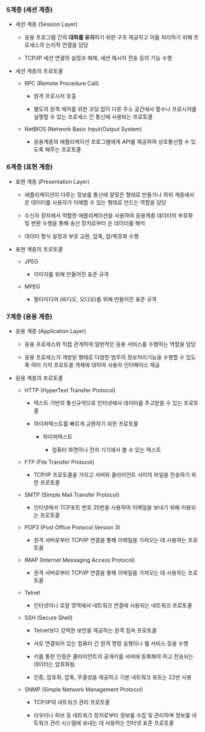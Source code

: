 ### 5계층 (세션 계층)

- 세션 계층 (Session Layer)
  
  - 응용 프로그램 간의 **대화를 유지**하기 위한 구조 제공하고 이를 처리하기 위해 프로세스의 논리적 연결을 담당
  
  - TCP/IP 세션 연결의 설정과 해제, 세션 메시지 전송 등의 기능 수행

- 세션 계층의 프로토콜
  
  - RPC (Remote Procedure Call)
    
    - 원격 프로시저 호출
    
    - 별도의 원격 제어를 위한 코딩 없이 다른 주소 공간에서 함수나 프로시저를 실행할 수 있는 프로세스 간 통신에 사용되는 프로토콜
  
  - NetBIOS (Network Basic Input/Output System)
    
    - 응용계층의 애플리케이션 프로그램에게 API를 제공하여 상호통신할 수 있도록 해주는 프로토콜

### 6계층 (표현 계층)

- 표현 계층 (Presentation Layer)
  
  - 애플리케이션이 다루는 정보를 통신에 알맞은 형태로 만들거나 하위 계층에서 온 데이터를 사용자가 이해할 수 있는 형태로 만드는 역할을 담당
  
  - 수신자 장치에서 적합한 애플리케이션을 사용하여 응용계층 데이터의 부호화 및 변환 수행을 통해 송신 장치로부터 온 데이터를 해석
  
  - 데이터 형식 설정과 부호 교환, 압축, 암/복호화 수행

- 표현 계층의 프로토콜
  
  - JPEG
    
    - 이미지를 위해 만들어진 표준 규격
  
  - MPEG
    
    - 멀티미디어 (비디오, 오디오)를 위해 만들어진 표준 규격

### 7계층 (응용 계층)

- 응용 계층 (Application Layer)
  
  - 응용 프로세스와 직접 관계하여 일반적인 응용 서비스를 수행하는 역할을 담당
  
  - 응용 프로세스가 개방된 형태로 다양한 범주의 정보처리기능을 수행할 수 있도록 여러 가지 프로토콜 개체에 대하여 사용자 인터페이스 제공

- 응용 계층의 프로토콜
  
  - HTTP (HyperText Transfer Protocol)
    
    - 텍스트 기반의 통신규약으로 인터넷에서 데이터를 주고받을 수 있는 프로토콜
    
    - 하이퍼텍스트를 빠르게 교환하기 위한 프로토콜
      
      - 하이퍼텍스트
        
        - 컴퓨터 화면이나 전자 기기에서 볼 수 있는 텍스트
  
  - FTP (File Transfer Protocol)
    
    - TCP/IP 프로토콜을 가지고 서버와 클라이언트 사이의 파일을 전송하기 위한 프로토콜
  
  - SMTP (Simple Mail Transfer Protocol)
    
    - 인터넷에서 TCP포트 번호 25번을 사용하여 이메일을 보내기 위해 이용되는 프로토콜
  
  - POP3 (Post Office Protocol Version 3)
    
    - 원격 서버로부터 TCP/IP 연결을 통해 이메일을 가져오는 데 사용하는 프로토콜
  
  - IMAP (Internet Messaging Access Protocol)
    
    - 원격 서버로부터 TCP/IP 연결을 통해 이메일을 가져오는 데 사용하는 프로토콜
  
  - Telnet
    
    - 인터넷이나 로컬 영역에서 네트워크 연결에 사용되는 네트워크 프로토콜
  
  - SSH (Secure Shell)
    
    - Telnet보다 강력한 보안을 제공하는 원격 접속 프로토콜
    
    - 서로 연결되어 있는 컴퓨터 간 원격 명령 실행이나 쉘 서비스 등을 수행
    
    - 키를 통한 인증은 클라이언트의 공개키를 서버에 등록해야 하고 전송되는 데이터는 암호화됨
    
    - 인증, 암호화, 압축, 무결성을 제공하고 기본 네트워크 포트는 22번 사용
  
  - SNMP (Simple Network Management Protocol)
    
    - TCP/IP의 네트워크 관리 프로토콜
    
    - 라우터나 허브 등 네트워크 장치로부터 정보를 수집 및 관리하며 정보를 네트워크 관리 시스템에 보내는 데 사용하는 인터넷 표준 프로토콜